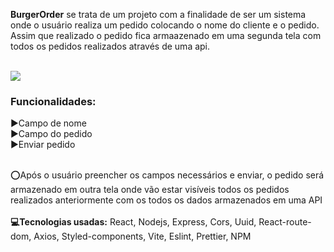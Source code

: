 <b>BurgerOrder</b> se trata de um projeto com a finalidade de ser um sistema onde o usuário realiza um pedido colocando o nome do cliente e o pedido. 
Assim que realizado o pedido fica armaazenado em uma segunda tela com todos os pedidos realizados através de uma api.
<br> 
<br>

<img src='https://media.licdn.com/dms/image/D4D2DAQHpmrEyc2y7eQ/profile-treasury-image-shrink_800_800/0/1699479921879?e=1706209200&v=beta&t=__JOiSvQHnjLExFbJq-PBQibf314P-b92g32GfDL74k'/>

<h3>Funcionalidades:</h3>
▶Campo de nome
<br>
▶Campo do pedido
<br>
▶Enviar pedido
<br>
<br>

⭕Após o usuário preencher os campos necessários e enviar, o pedido será armazenado em outra tela onde vão estar visíveis todos os pedidos realizados anteriormente com os todos os dados 
armazenados em uma API 
<br>
<br>
<b>💻Tecnologias usadas:</b> React, Nodejs, Express, Cors, Uuid, React-route-dom, Axios, Styled-components, Vite, Eslint, Prettier, NPM

